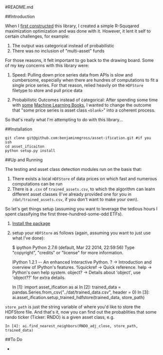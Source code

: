 #README.md	

##<a name="introduction"></a>Introduction

When I [first constructed](http://www.github.com/benjaminmgross/asset_class) this library, I created a simple R-Squqared maximization optimization and was done with it.  However, it lent it self to certain challenges, for example:

1. The output was categorical instead of probabilistic
2. There was no inclusion of "multi-asset" funds

For those reasons, it felt important to go back to the drawing board.  Some of my key concerns with this 
library were:

1. Speed: Pulling down price series data from APIs is slow and cumbersome, especially when there are hundres of computations to fit a single price series.  For that reason, relied heavily on the `HDFStore` filetype to store and pull price data

2. Probabilistic Outcomes instead of categorical: After spending some time with [some](http://www.amazon.com/Building-Machine-Learning-Systems-Python/dp/1782161406) [Machine Learning Books](http://www.amazon.com/Machine-Learning-Probabilistic-Perspective-Computation/dp/0262018020), I wanted to change the outcome that "some price series is asset class `<blank>`" into a coherent process.

So that's really what I'm attempting to do with this library... 

##<a name="installation"></a>Installation

	git clone git@github.com:benjaminmgross/asset-ification.git #if you ssh
	cd asset_ificaiton
	python setup.py install

##<a name="setup"></a>Up and Running 

The testing and asset class detection modules run on the basis that:

1. There exists a local `HDFStore` of data prices on which fast and numerous computations can be run
2. There is a `.csv` of `trained_assets.csv`, to which the algorithm can learn different asset classes (I've already provided one for you in `/dat/trained_assets.csv`, if you don't want to make your own).

So let's get things setup (assuming you want to leverage the tedious hours I spent classifying the first three-hundred-some-odd ETFs).

1. [Install the package](#installation)
2. setup your `HDFStore` as follows (again, assuming you want to just use what I've done):

	$ ipython
	Python 2.7.6 (default, Mar 22 2014, 22:59:56) 
	Type "copyright", "credits" or "license" for more information.

	IPython 1.2.1 -- An enhanced Interactive Python.
	?         -> Introduction and overview of IPython's features.
	%quickref -> Quick reference.
	help      -> Python's own help system.
	object?   -> Details about 'object', use 'object??' for extra details.

	In [1]: import asset_ification as ai
	In [2]: trained_data = pandas.Series.from_csv("../dat/trained_data.csv", 
			header = 0)
	In [3]: ai.asset_ification.setup_trained_hdfstore(trained_data, store_path)
	
`store_path` is just the string variable of where you'd like to store the HDFStore file.  And that's it, now you can find out the probablities that some rando ticker (Ticker: RNDO) is a given asset class, e.g.

	In [4]: ai.find_nearest_neighbors(RNDO_adj_close, store_path, trained_data)

##<a name="todo"></a>To Do

- 

	
